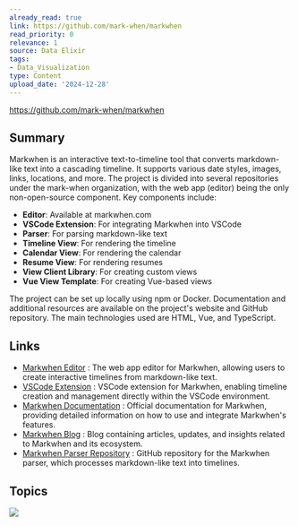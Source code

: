 ```yaml
---
already_read: true
link: https://github.com/mark-when/markwhen
read_priority: 0
relevance: 1
source: Data Elixir
tags:
- Data_Visualization
type: Content
upload_date: '2024-12-28'
---
```


https://github.com/mark-when/markwhen
## Summary

Markwhen is an interactive text-to-timeline tool that converts markdown-like text into a cascading timeline. It supports various date styles, images, links, locations, and more. The project is divided into several repositories under the mark-when organization, with the web app (editor) being the only non-open-source component. Key components include:

- **Editor**: Available at markwhen.com
- **VSCode Extension**: For integrating Markwhen into VSCode
- **Parser**: For parsing markdown-like text
- **Timeline View**: For rendering the timeline
- **Calendar View**: For rendering the calendar
- **Resume View**: For rendering resumes
- **View Client Library**: For creating custom views
- **Vue View Template**: For creating Vue-based views

The project can be set up locally using npm or Docker. Documentation and additional resources are available on the project's website and GitHub repository. The main technologies used are HTML, Vue, and TypeScript.
## Links

- [Markwhen Editor](https://markwhen.com) : The web app editor for Markwhen, allowing users to create interactive timelines from markdown-like text.
- [VSCode Extension](https://marketplace.visualstudio.com/items?itemName=Markwhen.markwhen) : VSCode extension for Markwhen, enabling timeline creation and management directly within the VSCode environment.
- [Markwhen Documentation](https://docs.markwhen.com) : Official documentation for Markwhen, providing detailed information on how to use and integrate Markwhen's features.
- [Markwhen Blog](https://blog.markwhen.com) : Blog containing articles, updates, and insights related to Markwhen and its ecosystem.
- [Markwhen Parser Repository](https://github.com/mark-when/parser) : GitHub repository for the Markwhen parser, which processes markdown-like text into timelines.

## Topics

![](topics/Tool/Markwhen)